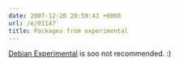 ```yaml
---
date: 2007-12-26 20:59:43 +0000
url: /e/01147
title: Packages from experimental
---
```



[Debian Experimental](http://wiki.debian.org/DebianExperimental) is soo not recommended. :)
